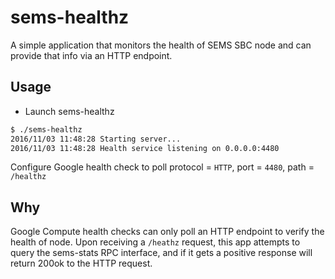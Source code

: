 # sems-healthz

A simple application that monitors the health of SEMS SBC node and can provide that info via an HTTP endpoint.

## Usage

* Launch sems-healthz

```bash
$ ./sems-healthz
2016/11/03 11:48:28 Starting server...
2016/11/03 11:48:28 Health service listening on 0.0.0.0:4480
```

Configure Google health check to poll protocol = `HTTP`, port = `4480`, path = `/healthz`

## Why

Google Compute health checks can only poll an HTTP endpoint to verify the health of node.
Upon receiving a `/heathz` request, this app attempts to query the sems-stats RPC interface, and if it gets a positive response will return 200ok to the HTTP request.